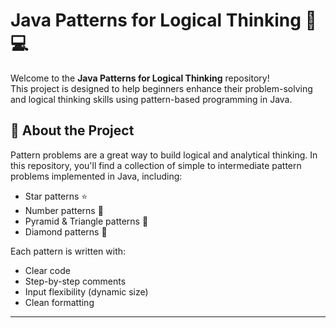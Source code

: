 # Java Patterns for Logical Thinking 🧠💻

Welcome to the **Java Patterns for Logical Thinking** repository!  
This project is designed to help beginners enhance their problem-solving and logical thinking skills using pattern-based programming in Java.

## 📘 About the Project

Pattern problems are a great way to build logical and analytical thinking. In this repository, you'll find a collection of simple to intermediate pattern problems implemented in Java, including:

- Star patterns ⭐
- Number patterns 🔢
- Pyramid & Triangle patterns 🔺
- Diamond patterns 💎

Each pattern is written with:
- Clear code
- Step-by-step comments
- Input flexibility (dynamic size)
- Clean formatting

---
